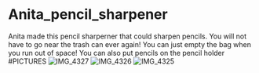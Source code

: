 # Anita_pencil_sharpener
Anita made this pencil sharperner that could sharpen pencils. 
You will not have to go near the trash can ever again!
You can just empty the bag when you run out of space!
You can also put pencils on the pencil holder
#PICTURES
![IMG_4327](https://user-images.githubusercontent.com/69127002/198842697-47e4e9af-1fb3-48e1-8390-1520a586f7d4.jpg)
![IMG_4326](https://user-images.githubusercontent.com/69127002/198842701-ecafbcd1-684a-4510-9491-65cced349785.jpg)
![IMG_4325](https://user-images.githubusercontent.com/69127002/198842703-4c4b37c3-f48b-4c2c-94f7-a713a55df54b.jpg)

